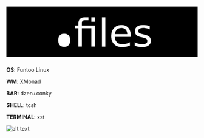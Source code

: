 # ![alt text](https://github.com/0xM4N/dotfiles/blob/master/dotfiles.jpg)


**OS**: Funtoo Linux

**WM**: XMonad

**BAR**: dzen+conky

**SHELL**: tcsh

**TERMINAL**: xst



![alt text](https://github.com/0xM4N/dotfiles/Images/blob/master/print.jpg)
